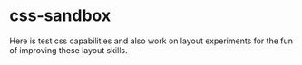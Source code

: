 # css-sandbox
Here is test css capabilities and also work on layout experiments for the fun of improving these layout skills.
